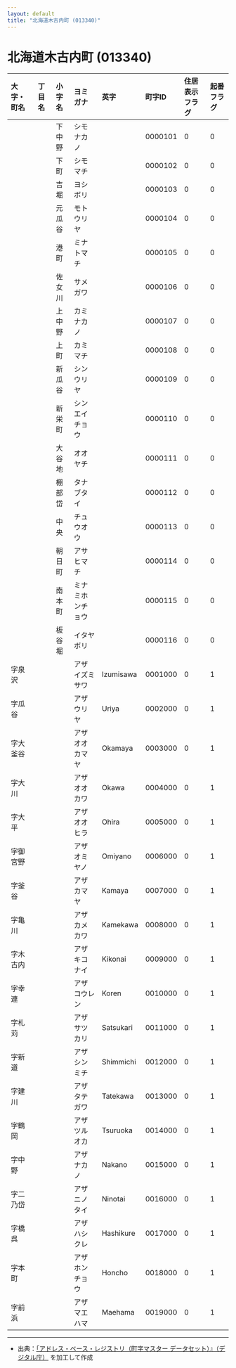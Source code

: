 ```yaml
---
layout: default
title: "北海道木古内町 (013340)"
---
```


# 北海道木古内町 (013340)

| 大字・町名 | 丁目名 | 小字名 | ヨミガナ | 英字 | 町字ID | 住居表示フラグ | 起番フラグ |
|:---|:---|:---|:---|:---|:---|:---|:---|
|  |  | 下中野 | シモナカノ |  | 0000101 | 0 | 0 |
|  |  | 下町 | シモマチ |  | 0000102 | 0 | 0 |
|  |  | 吉堀 | ヨシボリ |  | 0000103 | 0 | 0 |
|  |  | 元瓜谷 | モトウリヤ |  | 0000104 | 0 | 0 |
|  |  | 港町 | ミナトマチ |  | 0000105 | 0 | 0 |
|  |  | 佐女川 | サメガワ |  | 0000106 | 0 | 0 |
|  |  | 上中野 | カミナカノ |  | 0000107 | 0 | 0 |
|  |  | 上町 | カミマチ |  | 0000108 | 0 | 0 |
|  |  | 新瓜谷 | シンウリヤ |  | 0000109 | 0 | 0 |
|  |  | 新栄町 | シンエイチョウ |  | 0000110 | 0 | 0 |
|  |  | 大谷地 | オオヤチ |  | 0000111 | 0 | 0 |
|  |  | 棚部岱 | タナブタイ |  | 0000112 | 0 | 0 |
|  |  | 中央 | チュウオウ |  | 0000113 | 0 | 0 |
|  |  | 朝日町 | アサヒマチ |  | 0000114 | 0 | 0 |
|  |  | 南本町 | ミナミホンチョウ |  | 0000115 | 0 | 0 |
|  |  | 板谷堀 | イタヤボリ |  | 0000116 | 0 | 0 |
| 字泉沢 |  |  | アザイズミサワ | Izumisawa | 0001000 | 0 | 1 |
| 字瓜谷 |  |  | アザウリヤ | Uriya | 0002000 | 0 | 1 |
| 字大釜谷 |  |  | アザオオカマヤ | Okamaya | 0003000 | 0 | 1 |
| 字大川 |  |  | アザオオカワ | Okawa | 0004000 | 0 | 1 |
| 字大平 |  |  | アザオオヒラ | Ohira | 0005000 | 0 | 1 |
| 字御宮野 |  |  | アザオミヤノ | Omiyano | 0006000 | 0 | 1 |
| 字釜谷 |  |  | アザカマヤ | Kamaya | 0007000 | 0 | 1 |
| 字亀川 |  |  | アザカメカワ | Kamekawa | 0008000 | 0 | 1 |
| 字木古内 |  |  | アザキコナイ | Kikonai | 0009000 | 0 | 1 |
| 字幸連 |  |  | アザコウレン | Koren | 0010000 | 0 | 1 |
| 字札苅 |  |  | アザサツカリ | Satsukari | 0011000 | 0 | 1 |
| 字新道 |  |  | アザシンミチ | Shimmichi | 0012000 | 0 | 1 |
| 字建川 |  |  | アザタテガワ | Tatekawa | 0013000 | 0 | 1 |
| 字鶴岡 |  |  | アザツルオカ | Tsuruoka | 0014000 | 0 | 1 |
| 字中野 |  |  | アザナカノ | Nakano | 0015000 | 0 | 1 |
| 字二乃岱 |  |  | アザニノタイ | Ninotai | 0016000 | 0 | 1 |
| 字橋呉 |  |  | アザハシクレ | Hashikure | 0017000 | 0 | 1 |
| 字本町 |  |  | アザホンチョウ | Honcho | 0018000 | 0 | 1 |
| 字前浜 |  |  | アザマエハマ | Maehama | 0019000 | 0 | 1 |

---

- 出典：[「アドレス・ベース・レジストリ（町字マスター データセット）』（デジタル庁）](https://www.digital.go.jp/policies/base_registry_address/) を加工して作成